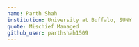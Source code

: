 ```yaml
---
name: Parth Shah
institution: University at Buffalo, SUNY
quote: Mischief Managed
github_user: parthshah1509
---
```

